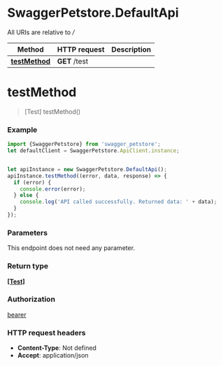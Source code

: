 # SwaggerPetstore.DefaultApi

All URIs are relative to */*

Method | HTTP request | Description
------------- | ------------- | -------------
[**testMethod**](DefaultApi.md#testMethod) | **GET** /test | 

<a name="testMethod"></a>
# **testMethod**
> [Test] testMethod()



### Example
```javascript
import {SwaggerPetstore} from 'swagger_petstore';
let defaultClient = SwaggerPetstore.ApiClient.instance;


let apiInstance = new SwaggerPetstore.DefaultApi();
apiInstance.testMethod((error, data, response) => {
  if (error) {
    console.error(error);
  } else {
    console.log('API called successfully. Returned data: ' + data);
  }
});
```

### Parameters
This endpoint does not need any parameter.

### Return type

[**[Test]**](Test.md)

### Authorization

[bearer](../README.md#bearer)

### HTTP request headers

 - **Content-Type**: Not defined
 - **Accept**: application/json

